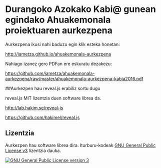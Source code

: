 # Durangoko Azokako Kabi@ gunean egindako Ahuakemonala proiektuaren aurkezpena

Aurkezpena ikusi nahi baduzu egin klik esteka honetan:

http://iametza.github.io/ahuakemonala-aurkezpena

Nahiago izanez gero PDFan ere eskuratu dezakezu:

https://github.com/iametza/ahuakemonala-aurkezpena/raw/master/ahuakemonala-aurkezpena-kabia2016.pdf

##Aurkezpen hau reveal.js erabiliz sortu dugu

reveal.js MIT lizentzia duen software librea da.

http://lab.hakim.se/reveal-js

https://github.com/hakimel/reveal.js

## Lizentzia

Aurkezpen hau software librea dira. Iturburu-kodeak [GNU General Public License v3](http://www.gnu.org/licenses/gpl.html) lizentzia dauka.

<a rel="license" href="http://www.gnu.org/licenses/gpl.html"><img alt="GNU General Public License version 3" style="border-width:0" src="http://www.gnu.org/graphics/gplv3-127x51.png" /></a>
